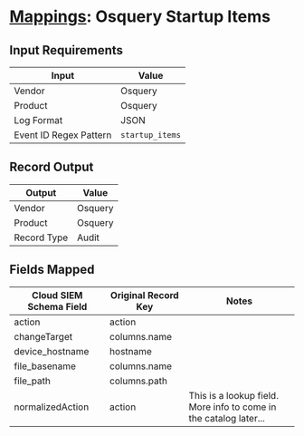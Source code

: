 # [Mappings](README.md): Osquery Startup Items

## Input Requirements

|Input|Value|
|-----|-----|
|Vendor|Osquery|
|Product|Osquery|
|Log Format|JSON|
|Event ID Regex Pattern|`startup_items`|

## Record Output

|Output|Value|
|------|-----|
|Vendor|Osquery|
|Product|Osquery|
|Record Type|Audit|

## Fields Mapped

|Cloud SIEM Schema Field|Original Record Key|Notes|
|-----------------------|-------------------|-----|
|action|action||
|changeTarget|columns.name||
|device_hostname|hostname||
|file_basename|columns.name||
|file_path|columns.path||
|normalizedAction|action|This is a lookup field. More info to come in the catalog later...|

